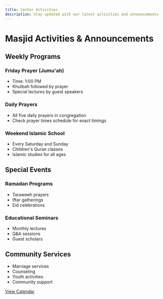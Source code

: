 ```yaml
---
title: Center Activities
description: Stay updated with our latest activities and announcements
---
```


# Masjid Activities & Announcements

## Weekly Programs

### Friday Prayer (Jumu'ah)
- Time: 1:00 PM
- Khutbah followed by prayer
- Special lectures by guest speakers

### Daily Prayers
- All five daily prayers in congregation
- Check prayer times schedule for exact timings

### Weekend Islamic School
- Every Saturday and Sunday
- Children's Quran classes
- Islamic studies for all ages

## Special Events

### Ramadan Programs
- Taraweeh prayers
- Iftar gatherings
- Eid celebrations

### Educational Seminars
- Monthly lectures
- Q&A sessions
- Guest scholars

## Community Services
- Marriage services
- Counseling
- Youth activities
- Community support

[View Calendar](/calendar) 